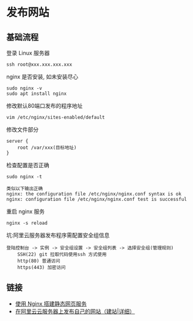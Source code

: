 # 发布网站

## 基础流程

登录 Linux 服务器
```ssh
ssh root@xxx.xxx.xxx.xxx
```

nginx 是否安装, 如未安装尽心
```ssh
sudo nginx -v
sudo apt install nginx
```

修改默认80端口发布的程序地址
```ssh
vim /etc/nginx/sites-enabled/default
```

修改文件部分
```vim
server {
    root /var/xxx(目标地址)
}
```

检查配置是否正确
```ssh
sudo nginx -t

类似以下输出正确
nginx: the configuration file /etc/nginx/nginx.conf syntax is ok
nginx: configuration file /etc/nginx/nginx.conf test is successful
```

重启 nginx 服务
```ssh
nginx -s reload
```

坑:阿里云服务器发布程序需配置安全组信息
```
登陆控制台 -> 实例 -> 安全组设置 -> 安全组列表 -> 选择安全组(管理规则)
    SSH(22) git 拉取代码使用ssh 方式使用
    http(80) 普通访问
    https(443) 加密访问
```

## 链接

* [ 使用 Nginx 搭建静态网页服务 ](https://aimerneige.com/zh/post/devops/deploy-web-page-with-nginx/)
* [在阿里云云服务器上发布自己的网站（建站|详细）](https://www.jianshu.com/p/aac827db9fe0)
